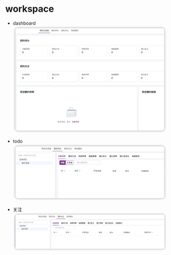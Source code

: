 # workspace

- dashboard
![img.png](dashboard.png)

- todo
![img.png](my-todo.png)

- 关注
![img.png](watch.png)


